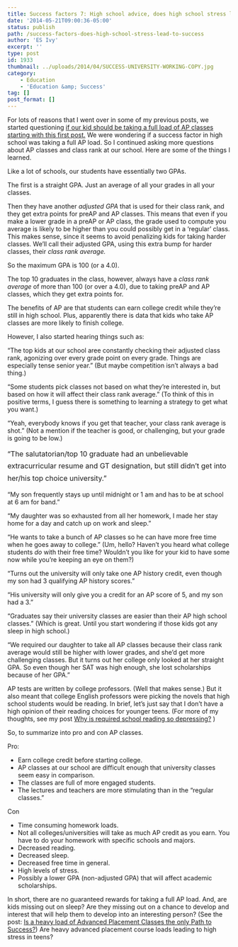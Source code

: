 ```yaml
---
title: Success factors 7: High school advice, does high school stress lead to success?
date: '2014-05-21T09:00:36-05:00'
status: publish
path: /success-factors-does-high-school-stress-lead-to-success
author: 'ES Ivy'
excerpt: ''
type: post
id: 1933
thumbnail: ../uploads/2014/04/SUCCESS-UNIVERSITY-WORKING-COPY.jpg
category:
    - Education
    - 'Education &amp; Success'
tag: []
post_format: []
---
```

For lots of reasons that I went over in some of my previous posts, we started questioning [if our kid should be taking a full load of AP classes starting with this first post.](http://192.168.1.34:4945/?p=1903 "success factors: 1") We were wondering if a success factor in high school was taking a full AP load. So I continued asking more questions about AP classes and class rank at our school. Here are some of the things I learned.

Like a lot of schools, our students have essentially two GPAs.

The first is a straight GPA. Just an average of all your grades in all your classes.

Then they have another *adjusted GPA* that is used for their class rank, and they get extra points for preAP and AP classes. This means that even if you make a lower grade in a preAP or AP class, the grade used to compute you average is likely to be higher than you could possibly get in a ‘regular’ class. This makes sense, since it seems to avoid penalizing kids for taking harder classes. We’ll call their adjusted GPA, using this extra bump for harder classes, their *class rank average.*

So the maximum GPA is 100 (or a 4.0).

The top 10 graduates in the class, however, always have a *class rank average* of more than 100 (or over a 4.0), due to taking preAP and AP classes, which they get extra points for.

The benefits of AP are that students can earn college credit while they’re still in high school. Plus, apparently there is data that kids who take AP classes are more likely to finish college.

However, I also started hearing things such as:

“The top kids at our school aree constantly checking their adjusted class rank, agonizing over every grade point on every grade. Things are especially tense senior year.” (But maybe competition isn’t always a bad thing.)

“Some students pick classes not based on what they’re interested in, but based on how it will affect their class rank average.” (To think of this in positive terms, I guess there is something to learning a strategy to get what you want.)

“Yeah, everybody knows if you get that teacher, your class rank average is shot.” (Not a mention if the teacher is good, or challenging, but your grade is going to be low.)

<span style="line-height: 1.714285714; font-size: 1rem;">“The salutatorian/top 10 graduate had an unbelievable extracurricular resume and GT designation, but still didn’t get into her/his top choice university.”</span>

“My son frequently stays up until midnight or 1 am and has to be at school at 6 am for band.”

“My daughter was so exhausted from all her homework, I made her stay home for a day and catch up on work and sleep.”

“He wants to take a bunch of AP classes so he can have more free time when he goes away to college.” (Um, hello? Haven’t you heard what college students *do* with their free time? Wouldn’t you like for your kid to have some now while you’re keeping an eye on them?)

“Turns out the university will only take one AP history credit, even though my son had 3 qualifying AP history scores.”

“His university will only give you a credit for an AP score of 5, and my son had a 3.”

“Graduates say their university classes are easier than their AP high school classes.” (Which is great. Until you start wondering if those kids got any sleep in high school.)

“We required our daughter to take all AP classes because their class rank average would still be higher with lower grades, and she’d get more challenging classes. But it turns out her college only looked at her straight GPA. So even though her SAT was high enough, she lost scholarships because of her GPA.”

AP tests are written by college professors. (Well that makes sense.) But it also meant that college English professors were picking the novels that high school students would be reading. In brief, let’s just say that I don’t have a high opinion of their reading choices for younger teens. (For more of my thoughts, see my post [Why is required school reading so depressing?](http://192.168.1.34:4945/why-is-required-school-reading-so-depressing/ "Why is required school reading so depressing?") )

So, to summarize into pro and con AP classes.

Pro:

- Earn college credit before starting college.
- AP classes at our school are difficult enough that university classes seem easy in comparison.
- The classes are full of more engaged students.
- The lectures and teachers are more stimulating than in the “regular classes.”

Con

- Time consuming homework loads.
- Not all colleges/universities will take as much AP credit as you earn. You have to do your homework with specific schools and majors.
- Decreased reading.
- Decreased sleep.
- Decreased free time in general.
- High levels of stress.
- Possibly a lower GPA (non-adjusted GPA) that will affect academic scholarships.

In short, there are no guaranteed rewards for taking a full AP load. And, are kids missing out on sleep? Are they missing out on a chance to develop and interest that will help them to develop into an interesting person? (See the post: [Is a heavy load of Advanced Placement Classes the only Path to Success?](http://192.168.1.34:4945/?p=1919 "success factors: 2")) Are heavy advanced placement course loads leading to high stress in teens?
